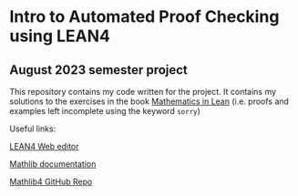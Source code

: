 # Intro to Automated Proof Checking using LEAN4

## August 2023 semester project

This repository contains my code written for the project. It contains my solutions to the exercises in the book [Mathematics in Lean](https://leanprover-community.github.io/mathematics_in_lean/) (i.e. proofs and examples left incomplete using the keyword `sorry`)

Useful links:

[LEAN4 Web editor](https://lean.math.hhu.de/)

[Mathlib documentation](https://leanprover-community.github.io/mathlib4_docs/)

[Mathlib4 GitHub Repo](https://github.com/leanprover-community/mathlib4)
 
